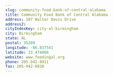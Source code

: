 ```yaml
---
slug: community-food-bank-of-central-alabama
title: Community Food Bank of Central Alabama
address: 107 Walter Davis Drive
address2: 
cityIndexKey: city-al-birmingham
city: Birmingham
state: AL
postal: 35209
longitude: -86.837541
latitude: 33.474066
website: www.feedingal.org
phone: 205-942-8911
fax: 205-942-8838
---
```

